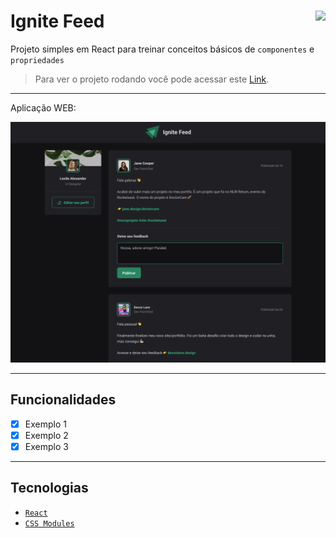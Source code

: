 # Ignite Feed <img align="right" src="https://img.shields.io/static/v1?label=STATUS&message=EM%20DESENVOLVIMENTO&color=GREEN&style=for-the-badge"/>

Projeto simples em React para treinar conceitos básicos de `componentes` e `propriedades` <br/>
> Para ver o projeto rodando você pode acessar este [Link](link.com.br).

---

Aplicação WEB:
<p align="center">
  <img src="./.github/preview-ignite-feed.png"/>
</p>

---
## Funcionalidades

- [x] Exemplo 1
- [x] Exemplo 2
- [x] Exemplo 3

---

## Tecnologias

- [`React`](https://pt-br.reactjs.org/)
- [`CSS Modules`](https://github.com/css-modules/css-modules)